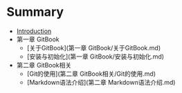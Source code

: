 # Summary

* [Introduction](README.md)
* 第一章 GitBook
    * [关于GitBook](第一章 GitBook/关于GitBook.md)
    * [安装与初始化](第一章 GitBook/安装与初始化.md)
* 第二章 GitBook相关
    * [Git的使用](第二章 GitBook相关/Git的使用.md)
    * [Markdown语法介绍](第二章 Markdown语法介绍.md)

